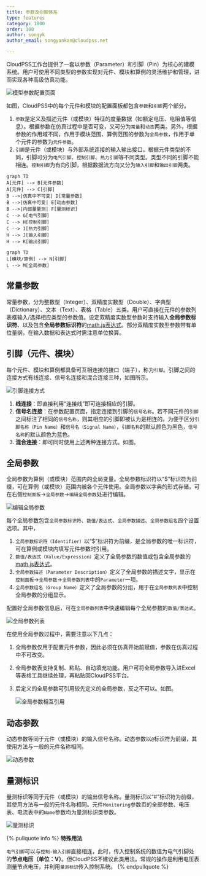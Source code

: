```yaml
---
title: 参数及引脚体系
type: features
category: 1000
order: 100
author: songyk  
author_email: songyankan@cloudpss.net

---
```



CloudPSS工作台提供了一套以参数（Parameter）和引脚（Pin）为核心的建模系统。用户可使用不同类型的参数实现对元件、模块和算例的灵活维护和管理，进而实现各种高级仿真功能。

![模型参数配置页面](ParameterSystem/ParameterConfig.png)

如图，CloudPSS中的每个元件和模块的配置面板都包含`参数`和`引脚`两个部分。
1. `参数`是定义及描述元件（或模块）特征的度量数据（如额定电压、电阻值等信息）。根据参数在仿真过程中是否可变，又可分为`常量`和`动态`两类。另外，根据参数的作用域不同，作用于模块范围、算例范围的参数为`全局参数`，作用于单个元件的参数为`元件参数`。
1. `引脚`是元件（或模块）与外部系统连接的输入输出接口。根据元件类型的不同，引脚可分为`电气引脚`、`控制引脚`、`热力引脚`等不同类型。类型不同的引脚不能相连。`控制引脚`为有向引脚，根据数据流方向又分为`输入引脚`和`输出引脚`两类。


```mermaid
graph TD
A[元件] --> B[元件参数]
A[元件] --> C[引脚]
B -->|仿真中不可变| D[常量参数]
B -->|仿真中可变| E[动态参数]
B -->|内部量量测| F[量测标识]
C --> G[电气引脚]
C --> H[控制引脚]
C --> I[热力引脚]
H --> J[输入引脚]
H --> K[输出引脚] 
```

```mermaid 
graph TD
L[模块/算例] --> N[引脚]
L --> M[全局参数] 
``` 

## 常量参数

常量参数，分为整数型（Integer）、双精度实数型（Double）、字典型（Dictionary）、文本（Text）、表格（Table）五类。用户可直接在元件的参数列表框输入/选择相应类型的参数值。设定双精度实数型参数时支持输入**全局参数标识符**、以及包含**全局参数标识符**的[math.js表达式](//mathjs.org/)。部分双精度实数型参数带有单位量纲，在输入数据和表达式时需注意单位换算。

## 引脚（元件、模块）

每个元件、模块和算例都具备可互相连接的接口（端子），称为`引脚`。引脚之间的连接方式有线连接、信号名连接和混合连接三种，如图所示。

![引脚连接方式](ParameterSystem/PinConnection.png)

1. **线连接**：即直接利用“连接线”即可连接相应的引脚。
1. **信号名连接**：在参数配置页面，指定连接到引脚的`信号名称`。若不同元件的`引脚`之间标注了相同的`信号名称`，则其相应的引脚即被认为是相连的。为便于区分`引脚名称（Pin Name）`和`信号名（Signal Name）`，`引脚名称`的默认颜色为黑色，`信号名称`的默认颜色为蓝色。 
1. **混合连接**：即可同时使用上述两种连接方式。如图。

## 全局参数 

全局参数为算例（或模块）范围内的全局变量。全局参数标识符以“$”标识符为前缀，可在算例（或模块）范围内被各个元件使用。全局参数以字典的形式存储，可在右侧`控制面板`->`全局参数`->`编辑全局参数`处进行编辑。
 
![编辑全局参数](ParameterSystem/GlobalParameterTable.png)

每个全局参数包含`全局参数标识符`、`数值/表达式`、`全局参数描述`、`全局参数组名`四个设置选项。其中，
1. `全局参数标识符（Identifier）`以“$”标识符为前缀，是全局参数的唯一标识符，可在算例或模块内填写元件参数时引用。
1. `数值/表达式（Value/Expression）`定义了全局参数的数值或包含全局参数的[math.js表达式](//mathjs.org/)。
1. `全局参数描述（Parameter Description）`定义了全局参数的描述文字，显示在`控制面板`->`全局参数`->`全局参数列表`中的`Parameter`一项。
1. `全局参数组名（Group Name）`定义了全局参数的分组，用于在`全局参数列表`中控制全局参数的分组显示。

配置好全局参数信息后，可在`全局参数列表`中快速编辑每个全局参数的`数值/表达式`。

![全局参数列表](ParameterSystem/GlobalParameterList.png)

在使用全局参数过程中，需要注意以下几点：
1. 全局参数仅用于配置元件参数，因此必须在仿真开始前赋值，参数在仿真过程中不可改变。
1. 全局参数表支持复制、粘贴、自动填充功能。用户可将全局参数导入进Excel等表格工具继续处理，再粘贴回CloudPSS平台。
1. 后定义的全局参数可引用较先定义的全局参数，反之不可以。如图。

    ![全局参数相互引用](ParameterSystem/GlobalParameterRef.png)

## 动态参数

动态参数等同于元件（或模块）的输入信号名称。动态参数以`@`标识符为前缀，其使用方法与一般的元件名称相同。

![动态参数](ParameterSystem/DynamicParameter.png)

## 量测标识

量测标识等同于元件（或模块）的输出信号名称。量测标识以“#”标识符为前缀，其使用方法与一般的元件名称相同。元件`Monitoring`参数页的全部参数、电压表、电流表中的`Name`参数均为量测标识类参数。

![量测标识](ParameterSystem/MsrTag.png)

{% pullquote info %}
**特殊用法**

`电气引脚`可以与`控制-输入引脚`直接相连，此时，传入控制系统的数值为电气引脚处的**节点电压（单位：V）**。但CloudPSS不建议此类用法。常规的操作是利用电压表测量节点电压，并利用`量测标识`传入控制系统。
{% endpullquote %}